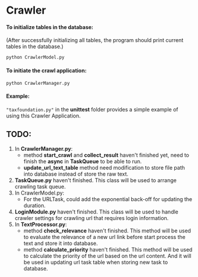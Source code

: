 # Crawler


#### To initialize tables in the database: 
(After successfully initializing all tables, the program should print current tables in the database.) 

```python CrawlerModel.py```


#### To initiate the crawl application:

```python CrawlerManager.py```


#### Example:
```"taxfoundation.py"``` in the **unittest** folder provides a simple example of using this Crawler Application. 



## TODO: 

1. In **CrawlerManager.py**: 
    - method **start_crawl** and **collect_result** haven't finished yet, need to finish the **async** in **TaskQueue** to be able to run.
    - **update_url_text_table** method need modification to store file path into database instead of store the raw text.
2. **TaskQueue.py** haven't finished. This class will be used to arrange crawling task queue.
3. In CrawlerModel.py: 
    - For the URLTask, could add the exponential back-off for updating the duration.
4. **LoginModule.py** haven't finished. This class will be used to handle crawler settings for crawling url that requires login information.
5. In **TextProcessor.py**: 
    - method **check_relevance** haven't finished. 
    This method will be used to evaluate the relevance of a new url link before start process the text and store it into database.
    - method **calculate_priority** haven't finished. 
    This method will be used to calculate the priority of the url based on the url content. 
    And it will be used in updating url task table when storing new task to database. 

    






